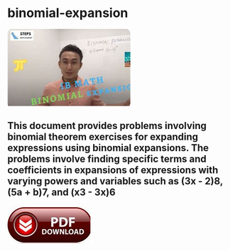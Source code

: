 # binomial-expansion

<img src="https://github.com/StephKetche/binomial-expansion/blob/main/ib.png"/>

## This document provides problems involving binomial theorem exercises for expanding expressions using binomial expansions. The problems involve finding specific terms and coefficients in expansions of expressions with varying powers and variables such as (3x - 2)8, (5a + b)7, and (x3 - 3x)6

<img src="https://github.com/StephKetche/binomial-expansion/blob/main/dl.png"/>
